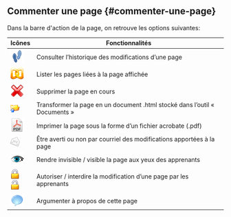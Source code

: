 ## Commenter une page {#commenter-une-page}

Dans la barre d&#039;action de la page, on retrouve les options suivantes:

| Icônes | Fonctionnalités |
| --- | --- |
| ![](../assets/graficos55.png) | Consulter l’historique des modifications d’une page |
| ![](../assets/graficos56.png) | Lister les pages liées à la page affichée |
| ![](../assets/graficos57.png) | Supprimer la page en cours |
| ![](../assets/graficos59.png) | Transformer la page en un document .html stocké dans l’outil « Documents » |
| <img width="32px" src="../assets/image191.svg"> | Imprimer la page sous la forme d’un fichier acrobate (.pdf) |
| ![](../assets/graficos60.png) | Être averti ou non par courriel des modifications apportées à la page |
| <img width="32px" src="../assets/image190.svg"> | Rendre invisible / visible la page aux yeux des apprenants |
| ![](../assets/graficos63.png) ![](../assets/graficos62.png) | Autoriser / interdire la modification d’une page par les apprenants |
| ![](../assets/image192.png) | Argumenter à propos de cette page |
